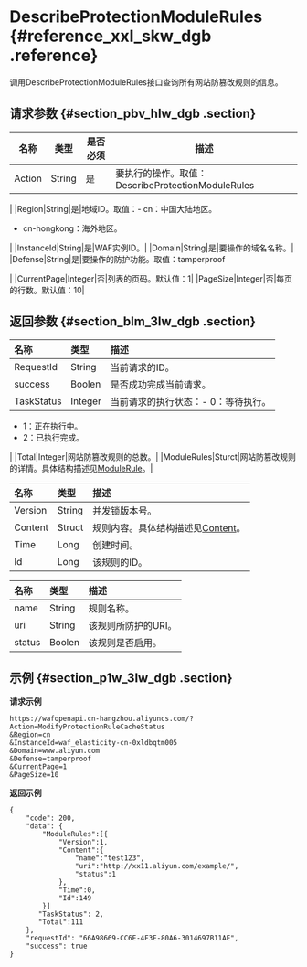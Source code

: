 # DescribeProtectionModuleRules {#reference_xxl_skw_dgb .reference}

调用DescribeProtectionModuleRules接口查询所有网站防篡改规则的信息。

## 请求参数 {#section_pbv_hlw_dgb .section}

|名称|类型|是否必须|描述|
|--|--|----|--|
|Action|String|是|要执行的操作。取值：DescribeProtectionModuleRules

|
|Region|String|是|地域ID。取值：-   cn：中国大陆地区。
-   cn-hongkong：海外地区。

|
|InstanceId|String|是|WAF实例ID。|
|Domain|String|是|要操作的域名名称。|
|Defense|String|是|要操作的防护功能。取值：tamperproof

|
|CurrentPage|Integer|否|列表的页码。默认值：1|
|PageSize|Integer|否|每页的行数。默认值：10|

## 返回参数 {#section_blm_3lw_dgb .section}

|名称|类型|描述|
|:-|:-|:-|
|RequestId|String|当前请求的ID。|
|success|Boolen|是否成功完成当前请求。|
|TaskStatus|Integer|当前请求的执行状态：-   0：等待执行。
-   1：正在执行中。
-   2：已执行完成。

|
|Total|Integer|网站防篡改规则的总数。|
|ModuleRules|Sturct|网站防篡改规则的详情。具体结构描述见[ModuleRule](#)。|

|名称|类型|描述|
|:-|:-|:-|
|Version|String|并发锁版本号。|
|Content|Struct|规则内容。具体结构描述见[Content](#)。|
|Time|Long|创建时间。|
|Id|Long|该规则的ID。|

|名称|类型|描述|
|:-|:-|:-|
|name|String|规则名称。|
|uri|String|该规则所防护的URI。|
|status|Boolen|该规则是否启用。|

## 示例 {#section_p1w_3lw_dgb .section}

**请求示例**

```
https://wafopenapi.cn-hangzhou.aliyuncs.com/?Action=ModifyProtectionRuleCacheStatus
&Region=cn
&InstanceId=waf_elasticity-cn-0xldbqtm005
&Domain=www.aliyun.com
&Defense=tamperproof
&CurrentPage=1
&PageSize=10
```

**返回示例**

```
{
	"code": 200,
	"data": {
        "ModuleRules":[{
			"Version":1,
			"Content":{
				"name":"test123",
				"uri":"http://xx11.aliyun.com/example/",
				"status":1
			},
			"Time":0,
			"Id":149
		}]
       "TaskStatus": 2,
       "Total":111
	},
	"requestId": "66A98669-CC6E-4F3E-80A6-3014697B11AE",
	"success": true
}
```

